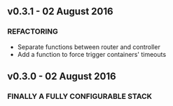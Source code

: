 ## v0.3.1 - 02 August 2016
### REFACTORING

 - Separate functions between router and controller
 - Add a function to force trigger containers' timeouts

## v0.3.0 - 02 August 2016
### FINALLY A FULLY CONFIGURABLE STACK
